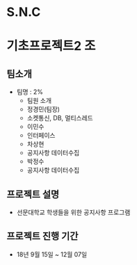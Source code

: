 # S.N.C

# 기초프로젝트2 조


## 팀소개
* 팀명 : 2%
  * 팀원 소개
   * 정경민(팀장)
    * 소켓통신, DB, 멀티스레드 
   * 이민수
    * 인터페이스
   * 차상현
    * 공지사항 데이터수집
   * 박정수
    * 공지사항 데이터수집
    
## 프로젝트 설명
  * 선문대학교 학생들을 위한 공지사항 프로그램
## 프로젝트 진행 기간
  * 18년 9월 15일 ~ 12월 07일
